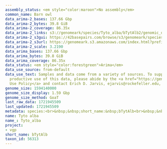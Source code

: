 ```yaml
---
assembly_status: <em style="color:maroon">No assembly</em>
common_name: Barn owl
data_arima-2_bases: 137.66 Gbp
data_arima-2_bytes: 39.8 GiB
data_arima-2_coverage: 86.35x
data_arima-2_links: s3://genomeark/species/Tyto_alba/bTytAlb2/genomic_data/arima/<br>
data_arima-2_s3gui: https://42basepairs.com/browse/s3/genomeark/species/Tyto_alba/bTytAlb2/genomic_data/arima/
data_arima-2_s3url: https://genomeark.s3.amazonaws.com/index.html?prefix=species/Tyto_alba/bTytAlb2/genomic_data/arima/
data_arima-2_scale: 3.2190
data_arima_bases: 137.66 Gbp
data_arima_bytes: 39.8 GiB
data_arima_coverage: 86.35x
data_status: <em style="color:forestgreen">Arima</em>
data_use_source: from-default
data_use_text: Samples and data come from a variety of sources. To support fair and
  productive use of this data, please abide by the <a href="https://genome10k.soe.ucsc.edu/data-use-policies/">Data
  Use Policy</a> and contact Erich D. Jarvis, ejarvis@rockefeller.edu, with any questions.
genome_size: 1594140000
genome_size_display: 1.59 Gbp
genome_size_method: GoaT
last_raw_data: 1721945509
last_updated: 1721945509
metadata: species:<br>&nbsp;&nbsp;short_name:&nbsp;bTytAlb<br>&nbsp;&nbsp;name:&nbsp;Tyto&nbsp;alba<br>&nbsp;&nbsp;taxon_id:&nbsp;56313<br>&nbsp;&nbsp;common_name:&nbsp;Barn&nbsp;owl<br>&nbsp;&nbsp;order:<br>&nbsp;&nbsp;&nbsp;&nbsp;name:&nbsp;Strigiformes<br>&nbsp;&nbsp;family:<br>&nbsp;&nbsp;&nbsp;&nbsp;name:&nbsp;Tytonidae<br>&nbsp;&nbsp;individuals:<br>&nbsp;&nbsp;&nbsp;&nbsp;-&nbsp;short_name:&nbsp;bTytAlb2<br>&nbsp;&nbsp;&nbsp;&nbsp;&nbsp;&nbsp;biosample_id:&nbsp;SAMEA115433005<br>&nbsp;&nbsp;&nbsp;&nbsp;&nbsp;&nbsp;sex:&nbsp;female<br>&nbsp;&nbsp;genome_size:&nbsp;1594140000<br>&nbsp;&nbsp;genome_size_method:&nbsp;GoaT<br>&nbsp;&nbsp;project:&nbsp;[&nbsp;vgp&nbsp;]<br>
name: Tyto alba
name_: Tyto_alba
project:
- vgp
short_name: bTytAlb
taxon_id: 56313
---
```

